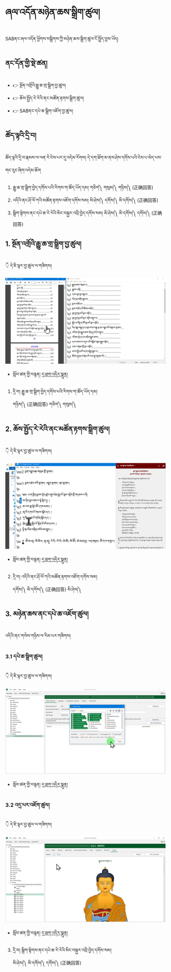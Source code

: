 # ཞལ་འདོན་མཉེན་ཆས་སྒྲིག་ཚུལ།

SABནང་ཞལ་འདོན་ཕྱོགས་བསྒྲིགས་ཀྱི་མཉེན་ཆས་སྒྲིག་ཚུལ་ངོ་སྤྲོད་བྱས་ཡོད།
## ནང་དོན་གྱི་སྡེ་ཚན།

- 👉 སྔོན་འགྲོའི་རྒྱུ་ཆ་གྲ་སྒྲིག་བྱ་ཚུལ།
- 👉 ཆོས་སྤྱོད་རེ་རེའི་ནང་མཚོན་རྟགས་སྒྲིག་ཚུལ།
- 👉 SABནང་དཔེ་ཆ་སྒྲིག་འཇོག་བྱ་ཚུལ།

## ཚོད་ལྟའི་དྲི་བ།

ཚོད་ལྟའི་དྲི་བ་རྣམས་ལ་ལན་རེ་ངེས་པར་དུ་འདེམ་རོགས། དེ་དག་ཐོག་མ་ནས་ཤེས་དགོས་པའི་ངེས་པ་མེད་པས་གང་རུང་ཞིག་འདེམ་ཆོག

1. རྒྱུ་ཆ་གྲ་སྒྲིག་བྱེད་དགོས་པའི་རིགས་ག་ཚོད་ཡོད་དམ། གཅིག༽ གསུམ།༽ གཉིས།༽ (正确回答)
2. འདིའི་ནང་ཤོ་ལོ་ཀའི་མཚོན་རྟགས་འཇོག་དགོས་སམ། མི་ཤེས།༽ དགོས།༽ མི་དགོས།༽ (正确回答)
3. སྒྲིག་སྟེགས་ནང་དཔེ་ཆ་རེ་རེའི་མིང་བསྐྱར་འབྲི་བྱེད་དགོས་སམ། མི་ཤེས།༽ མི་དགོས།༽ དགོས།༽ (正确回答)

## 1. སྔོན་འགྲོའི་རྒྱུ་ཆ་གྲ་སྒྲིག་བྱ་ཚུལ།

👇 དེ་ཇི་ལྟར་བྱ་ཚུལ་ལ་གཟིགས།

![800](images/000001.png)


- སློབ་ཚན་གྱི་བརྙན། [དྲ་ཐག་འདིར་སྣུན།](https://drive.google.com/file/d/1ODEABlsI-ubTKVmLP2FzAEol7lDUA_m-/view?usp=sharing)


1. དྲི་བ། རྒྱུ་ཆ་གྲ་སྒྲིག་བྱེད་དགོས་པའི་རིགས་ག་ཚོད་ཡོད་དམ།  
གཉིས།༽ (正确回答) གཅིག༽ གསུམ།༽ 

## 2. ཆོས་སྤྱོད་རེ་རེའི་ནང་མཚོན་རྟགས་སྒྲིག་ཚུལ།

👇 དེ་ཇི་ལྟར་བྱ་ཚུལ་ལ་གཟིགས།

![800](images/000002.png)


- སློབ་ཚན་གྱི་བརྙན། [དྲ་ཐག་འདིར་སྣུན།](https://drive.google.com/file/d/1N5b4O78V-ThJVIimUCcQeblwbVLuFeQa/view?usp=sharing)


2. དྲི་བ། འདིའི་ནང་ཤོ་ལོ་ཀའི་མཚོན་རྟགས་འཇོག་དགོས་སམ།  
དགོས།༽ མི་དགོས།༽ (正确回答) མི་ཤེས།༽

## 3. མཉེན་ཆས་ནང་དཔེ་ཆ་འཇོག་ཚུལ།

འདིའི་ནང་གསེས་གཉིས་ལ་རིམ་པར་གཟིགས།

### 3.1 དཔེ་ཆ་སྒྲིག་ཚུལ།

👇 དེ་ཇི་ལྟར་བྱ་ཚུལ་ལ་གཟིགས།

![800](images/000003.png)
 

- སློབ་ཚན་གྱི་བརྙན། [དྲ་ཐག་འདིར་སྣུན།](https://drive.google.com/file/d/1Fgt8QcIt84KooJpK9KntewtjXO7K_zq_/view?usp=sharing)

### 3.2 འདྲ་པར་འཇོག་ཚུལ།

👇 དེ་ཇི་ལྟར་བྱ་ཚུལ་ལ་གཟིགས།

![800](images/000004.png)
 

- སློབ་ཚན་གྱི་བརྙན། [དྲ་ཐག་འདིར་སྣུན།](https://drive.google.com/file/d/1g-1GBoVNKVIYfQNZcDYf2Wdm65txhlF6/view?usp=sharing)


3. དྲི་བ། སྒྲིག་སྟེགས་ནང་དཔེ་ཆ་རེ་རེའི་མིང་བསྐྱར་འབྲི་བྱེད་དགོས་སམ།  
མི་ཤེས།༽ མི་དགོས།༽ དགོས།༽ (正确回答)